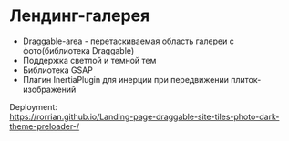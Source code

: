 # Лендинг-галерея

* Draggable-area - перетаскиваемая область галереи с фото(библиотека Draggable)
* Поддержка светлой и темной тем
* Библиотека GSAP
* Плагин InertiaPlugin для инерции при передвижении плиток-изображений

Deployment:  
https://rorrian.github.io/Landing-page-draggable-site-tiles-photo-dark-theme-preloader-/
